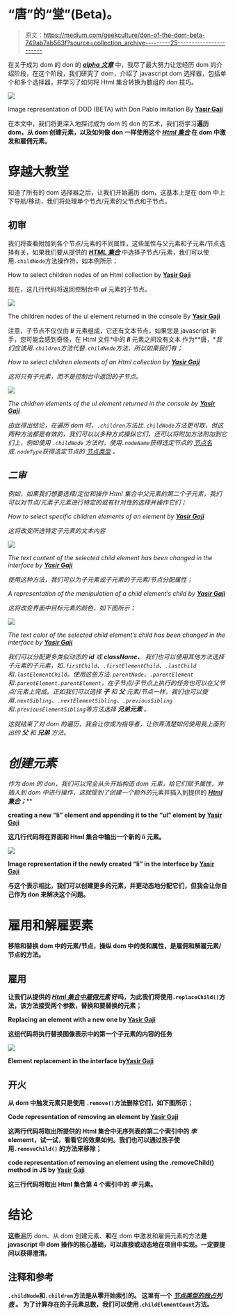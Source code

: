 # “唐”的“堂”(Beta)。

> 原文：<https://medium.com/geekculture/don-of-the-dom-beta-749ab7ab563f?source=collection_archive---------25----------------------->

在关于成为 dom 的 don 的 [***alpha 文章***](/geekculture/being-the-don-of-the-dom-dod-a94f6eb9f6c3) 中，我尽了最大努力让您经历 dom 的介绍阶段，在这个阶段，我们研究了 dom，介绍了 javascript dom 选择器，包括单个和多个选择器，并学习了如何将 Html 集合转换为数组的 don 技巧。

![](img/67485c1c74ca4d15141f6e5dc4d57068.png)

Image representation of DOD (BETA) with Don Pablo imitation By [**Yasir Gaji**](https://yasirgaji.com)

在本文中，我们将更深入地探讨成为 dom 的 don 的艺术，我们将学习**遍历 dom，从 dom 创建元素，**以及如何像 don 一样使用这个 [***Html 集合***](https://gist.github.com/YasirGaji/0a6b33fc54fcd5efbe35efd5564c2324) 在 dom 中**激发和雇佣元素。**

# 穿越大教堂

知道了所有的 dom 选择器之后，让我们开始遍历 dom，这基本上是在 dom 中上下导航/移动，我们将处理单个节点/元素的父节点和子节点。

## 初审

我们将查看附加到各个节点/元素的不同属性，这些属性与父元素和子元素/节点选择有关，如果我们要从提供的 [***HTML 集合***](https://gist.github.com/YasirGaji/0a6b33fc54fcd5efbe35efd5564c2324) 中选择子节点/元素，我们可以使用`.childNode`方法操作符，如本例所示；

How to select children nodes of an Html collection by [**Yasir Gaji**](https://yasirgaji.com)

现在，这几行代码将返回控制台中 ***ul*** 元素的子节点。

![](img/047992192f7276f6af262d8f5afe4097.png)

The children nodes of the ul element returned in the console By [**Yasir Gaji**](https://yasirgaji.com)

注意，子节点不仅仅由 ***li*** 元素组成，它还有文本节点，如果您是 javascript 新手，您可能会感到奇怪，在 Html 文件[](https://gist.github.com/YasirGaji/0a6b33fc54fcd5efbe35efd5564c2324)*中的 ***li*** 元素之间没有文本 作为**唐，**我们应该用`.children`方法代替`.childNode`方法，所以如果我们有；*

*How to select children elements of an Html collection by [**Yasir Gaji**](https://yasirgaji.com)*

*这将只有子元素，而不是控制台中返回的子节点。*

*![](img/5625573e84ce0ee8a7d4a60b098e43e1.png)*

*The children elements of the ul element returned in the console by [**Yasir Gaji**](https://yasirgaji.com)*

*由此得出结论，在遍历 dom 时，`.children`方法比`.childNode`方法更可取，但这两种方法都是有效的，我们可以以多种方式操纵它们，还可以将附加方法附加到它们上，例如使用 `.childNode` *方法时，使用`.nodeName`获得选定节点的 [*节点名*](https://www.w3schools.com/jsref/prop_node_nodename.asp) 或`.nodeType`获得选定节点的 [*节点类型*](https://www.w3schools.com/jsref/prop_node_nodetype.asp) *。***

## *二审*

*例如，如果我们想要选择/定位和操作 Html 集合中父元素的第二个子元素，我们可以对节点/元素子元素进行特定的或有针对性的选择并操作它们；*

*How to select specific children elements of an element by [**Yasir Gaji**](https://yasirgaji.com)*

*这将改变所选特定子元素的文本内容*

*![](img/35744abb62129da1bdb5fc8caafc2ff4.png)*

*The text content of the selected child element has been changed in the interface by [**Yasir Gaji**](https://yasirgaji.com)*

*使用这种方法，我们可以为子元素或子元素的子元素/节点分配属性；*

*A representation of the manipulation of a child element’s child by [**Yasir Gaji**](https://yasirgaji.com)*

*这将改变界面中目标元素的颜色，如下图所示；*

*![](img/0c363a3a37a45fdea7d698e8aea929ca.png)*

*The text color of the selected child element’s child has been changed in the interface by [**Yasir Gaji**](https://yasirgaji.com)*

*我们可以分配更多类似动态的 ***id*** 或 ***className、*** 我们也可以使用其他方法选择子元素的子元素，如`.firstChild`、`.firstElementChild`、`.lastChild`和`.lastElementChild`。使用这些方法`.parentNode`、`.parentElement`和`.parentElement.parentElement`，在子节点/子节点上执行的任务也可以在父节点/元素上完成。正如我们可以选择 ***子*** 和 ***父*** 元素/节点一样，我们也可以使用`.nextSibling`、`.nextElementSibling`、`.previousSibling`和`.previousElementSibling`等方法选择 ***兄弟元素*** 。*

*这就结束了对 dom 的遍历，我会让你成为指导者，让你弄清楚如何使用我上面列出的 ***父*** 和 ***兄弟*** 方法。*

# *创建元素*

*作为 dom 的 don，我们可以完全从头开始构造 dom 元素，给它们赋予属性，并插入到 dom 中进行操作，这就提到了创建一个额外的*元素并插入到提供的 [***Html 集合***](https://gist.github.com/YasirGaji/0a6b33fc54fcd5efbe35efd5564c2324)***；*****

**creating a new “li” element and appending it to the “ul” element by [**Yasir Gaji**](https://yasirgaji.com)**

**这几行代码将在界面和 Html 集合中输出一个新的 ***li*** 元素。**

**![](img/48616f3b9c2bd29c265b0d1216c5ee26.png)**

**Image representation if the newly created “li” in the interface by [**Yasir Gaji**](https://yasirgaji.com)**

**与这个表示相比，我们可以创建更多的元素，并更动态地分配它们，但我会让你自己作为 don 来解决这个问题。**

# **雇用和解雇要素**

**移除和替换 dom 中的元素/节点，操纵 dom 中的类和属性，是雇佣和解雇元素/节点的方法。**

## **雇用**

**让我们从提供的 [***Html 集合中雇佣元素***](https://gist.github.com/YasirGaji/0a6b33fc54fcd5efbe35efd5564c2324) 好吗，为此我们将使用`.replaceChild()`方法，该方法接受两个参数，替换和要替换的元素；**

**Replacing an element with a new one by [**Yasir Gaji**](https://yasirgaji.com)**

**这组代码将执行替换图像表示中的第一个子元素的内容的任务**

**![](img/54d4bae0078ff0fcc04ec6384b7276dc.png)**

**Element replacement in the interface by[**Yasir Gaji**](https://yasirgaji.com)**

## **开火**

**从 dom 中触发元素只是使用
`.remove()`方法删除它们，如下图所示；**

**Code representation of removing an element by [**Yasir Gaji**](https://yasirgaji.com)**

**这两行代码将取出所提供的 Html 集合中无序列表的第二个索引中的 ***李*** elememt，试一试，看看它的效果如何。我们也可以通过孩子使用`.removeChild()` 的方法来移除；**

**code representation of removing an element using the .removeChild() method in JS by [**Yasir Gaji**](https://yasirgaji.com)**

**这三行代码将取出 Html 集合第 4 个索引中的 ***李*** 元素。**

# **结论**

**这些**遍历 dom、从 dom 创建元素、**和**在 dom 中激发和雇佣元素的方法**是 javascript 中 dom 操作的核心基础，可以直接或动态地在项目中实现。一定要提问以获得澄清。**

## **注释和参考**

**`.childNode`和`.children`方法是从零开始索引的。
这里有一个 [***节点类型的独占列表***](https://www.w3schools.com/jsref/prop_node_nodetype.asp) 。
为了计算存在的子元素总数，我们可以使用`.childElementCount`方法。**